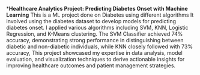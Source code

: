 *****Healthcare Analytics Project: Predicting Diabetes Onset with Machine Learning****
                      This is a ML project done on Diabetes using different algorithms
 It involved using the diabetes dataset to develop models for predicting diabetes onset. I applied various algorithms including SVM, KNN, Logistic Regression, and K-Means clustering. The SVM Classifier achieved 74% accuracy, demonstrating strong performance in distinguishing between diabetic and non-diabetic individuals, while KNN closely followed with 73% accuracy, This project showcased my expertise in data analysis, model evaluation, and visualization techniques to derive actionable insights for improving healthcare outcomes and patient management strategies.
